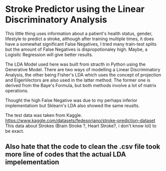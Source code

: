 # Stroke Predictor using the Linear Discriminatory Analysis
This little thing uses information about a patient's health status, gender, lifestyle to predict a stroke, although after training multiple times, it does have a somewhat significant False Negatives, I tried many train-test splits but the amount of False Negatives is dispropotionaley high. Maybe, a Logisitc Regression will give better results.

The LDA Model used here was built from stracth in Python using the Generative Model. There are two ways of modelling a Linear Discriminatory Analysis, the other being Fisher's LDA which uses the concept of projection and EigenVectors are also used in the latter method. The former one is derived from the Baye's Formula, but both methods involve a lot of matrix operations.

Thought the high False Negative was due to my perhaps inferior implementatiom but Sklearn's LDA also showed the same reuslts.

The test data was taken from Kaggle. <br>
https://www.kaggle.com/datasets/fedesoriano/stroke-prediction-dataset  <br>
This data about Strokes (Brain Stroke ?, Heart Stroke?, i don't know lol) to be exact.

## Also hate that the code to clean the .csv file took more line of codes that the actual LDA impelementation
